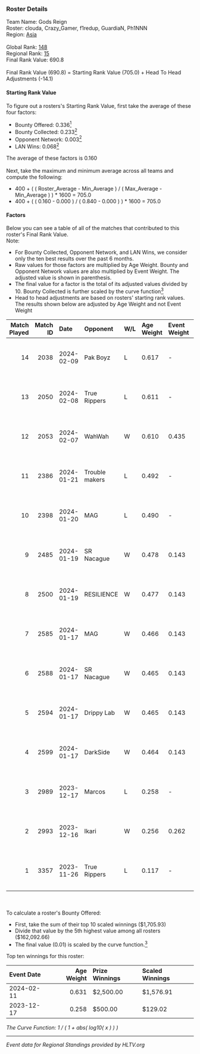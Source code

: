 ### Roster Details<br />
Team Name: Gods Reign<br />
Roster: clouda, Crazy_Gamer, f1redup, GuardiaN, Ph1NNN<br />
Region: [Asia]( ../standings_asia.md)<br />
<br />
Global Rank: [148](../standings_global.md)<br />
Regional Rank: [15]( ../standings_asia.md)<br />
Final Rank Value:  690.8<br />
<br />
Final Rank Value (690.8) = Starting Rank Value (705.0) + Head To Head Adjustments (-14.1)<br />

#### Starting Rank Value<br />
To figure out a rosters's Starting Rank Value, first take the average of these four factors:<br />
- Bounty Offered: 0.336[<sup>1</sup>](#table2)
- Bounty Collected: 0.233[<sup>2</sup>](#table1)
- Opponent Network: 0.003[<sup>2</sup>](#table1)
- LAN Wins: 0.068[<sup>2</sup>](#table1)

The average of these factors is 0.160<br />
<br />
Next, take the maximum and minimum average across all teams and compute the following:<br />
- 400 + ( ( Roster_Average - Min_Average ) / ( Max_Average - Min_Average ) ) * 1600 = 705.0
- 400 + ( ( 0.160 - 0.000 ) / ( 0.840 - 0.000 ) ) * 1600 = 705.0


#### Factors<br />
Below you can see a table of all of the matches that contributed to this roster's Final Rank Value.<br />
Note:<br />

- For Bounty Collected, Opponent Network, and LAN Wins, we consider only the ten best results over the past 6 months.
- Raw values for those factors are multiplied by Age Weight. Bounty and Opponent Network values are also multiplied by Event Weight. The adjusted value is shown in parenthesis.
- The final value for a factor is the total of its adjusted values divided by 10. Bounty Collected is further scaled by the curve function[<sup>3</sup>](#curveFunction)
- Head to head adjustments are based on rosters' starting rank values. The results shown below are adjusted by Age Weight and not Event Weight
<span id="table1"></span><br />


| Match Played | Match ID | Date       | Opponent       | W/L | Age Weight | Event Weight | Bounty Collected | Opponent Network | LAN Wins  | H2H Adj. | Roster                                         |
| -: | -: | :- | :- | :- | :- | :- | :- | :- | :- | -: | :- |
|           14 |     2038 | 2024-02-09 | Pak Boyz       | L   | 0.617      | -            | -                | -                | -         |    -7.71 | clouda, Crazy_Gamer, f1redup, GuardiaN, Ph1NNN |
|           13 |     2050 | 2024-02-08 | True Rippers   | L   | 0.611      | -            | -                | -                | -         |    -6.22 | clouda, Crazy_Gamer, f1redup, GuardiaN, Ph1NNN |
|           12 |     2053 | 2024-02-07 | WahWah         | W   | 0.610      | 0.435        | 0.019 (0.005)    | 0.027 (0.007)    | 1 (0.610) |     9.91 | clouda, Crazy_Gamer, f1redup, GuardiaN, Ph1NNN |
|           11 |     2386 | 2024-01-21 | Trouble makers | L   | 0.492      | -            | -                | -                | -         |   -11.75 | clouda, Crazy_Gamer, CycloneF, f1redup, Ph1NNN |
|           10 |     2398 | 2024-01-20 | MAG            | L   | 0.490      | -            | -                | -                | -         |   -11.45 | clouda, Crazy_Gamer, CycloneF, f1redup, Ph1NNN |
|            9 |     2485 | 2024-01-19 | SR Nacague     | W   | 0.478      | 0.143        | 0.000 (0.000)    | 0.062 (0.004)    | 0 (0.000) |     2.34 | clouda, Crazy_Gamer, CycloneF, f1redup, Ph1NNN |
|            8 |     2500 | 2024-01-19 | RESILIENCE     | W   | 0.477      | 0.143        | 0.000 (0.000)    | 0.021 (0.001)    | 0 (0.000) |     2.07 | clouda, Crazy_Gamer, CycloneF, f1redup, Ph1NNN |
|            7 |     2585 | 2024-01-17 | MAG            | W   | 0.466      | 0.143        | 0.000 (0.000)    | 0.193 (0.013)    | 0 (0.000) |     3.69 | clouda, Crazy_Gamer, CycloneF, f1redup, Ph1NNN |
|            6 |     2588 | 2024-01-17 | SR Nacague     | W   | 0.465      | 0.143        | 0.000 (0.000)    | 0.062 (0.004)    | 0 (0.000) |     2.39 | clouda, Crazy_Gamer, CycloneF, f1redup, Ph1NNN |
|            5 |     2594 | 2024-01-17 | Drippy Lab     | W   | 0.465      | 0.143        | 0.000 (0.000)    | 0.041 (0.003)    | 0 (0.000) |     2.31 | clouda, Crazy_Gamer, CycloneF, f1redup, Ph1NNN |
|            4 |     2599 | 2024-01-17 | DarkSide       | W   | 0.464      | 0.143        | 0.000 (0.000)    | 0.000 (0.000)    | 0 (0.000) |     2.25 | clouda, Crazy_Gamer, CycloneF, f1redup, Ph1NNN |
|            3 |     2989 | 2023-12-17 | Marcos         | L   | 0.258      | -            | -                | -                | -         |    -1.99 | clouda, Crazy_Gamer, CycloneF, f1redup, Ph1NNN |
|            2 |     2993 | 2023-12-16 | Ikari          | W   | 0.256      | 0.262        | 0.000 (0.000)    | 0.000 (0.000)    | 0 (0.000) |     1.25 | clouda, Crazy_Gamer, CycloneF, f1redup, Ph1NNN |
|            1 |     3357 | 2023-11-26 | True Rippers   | L   | 0.117      | -            | -                | -                | -         |    -1.23 | clouda, Crazy_Gamer, CycloneF, f1redup, Ph1NNN |

<br />
<span id="table2"></span><br />
To calculate a roster's Bounty Offered:<br />

- First, take the sum of their top 10 scaled winnings ($1,705.93)
- Divide that value by the 5th highest value among all rosters ($162,092.66)
- The final value (0.01) is scaled by the curve function.[<sup>3</sup>](#curveFunction)

Top ten winnings for this roster:<br />

| Event Date | Age Weight | Prize Winnings | Scaled Winnings |
| :- | -: | :- | :- |
| 2024-02-11 |      0.631 | $2,500.00      | $1,576.91       |
| 2023-12-17 |      0.258 | $500.00        | $129.02         |


<span id="curveFunction"></span>_The Curve Function: 1 / ( 1 + abs( log10( x ) ) )_<br />

---
_Event data for Regional Standings provided by HLTV.org_<br />
